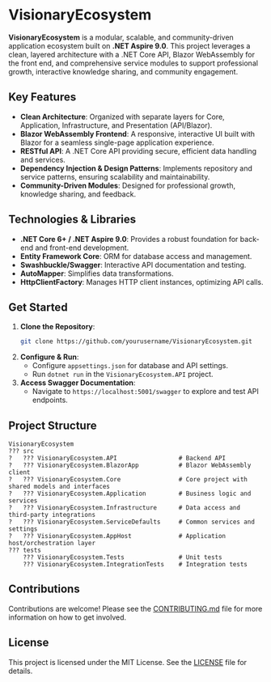 # VisionaryEcosystem

**VisionaryEcosystem** is a modular, scalable, and community-driven application ecosystem built on **.NET Aspire 9.0**. This project leverages a clean, layered architecture with a .NET Core API, Blazor WebAssembly for the front end, and comprehensive service modules to support professional growth, interactive knowledge sharing, and community engagement.

## Key Features
- **Clean Architecture**: Organized with separate layers for Core, Application, Infrastructure, and Presentation (API/Blazor).
- **Blazor WebAssembly Frontend**: A responsive, interactive UI built with Blazor for a seamless single-page application experience.
- **RESTful API**: A .NET Core API providing secure, efficient data handling and services.
- **Dependency Injection & Design Patterns**: Implements repository and service patterns, ensuring scalability and maintainability.
- **Community-Driven Modules**: Designed for professional growth, knowledge sharing, and feedback.

## Technologies & Libraries
- **.NET Core 6+ / .NET Aspire 9.0**: Provides a robust foundation for back-end and front-end development.
- **Entity Framework Core**: ORM for database access and management.
- **Swashbuckle/Swagger**: Interactive API documentation and testing.
- **AutoMapper**: Simplifies data transformations.
- **HttpClientFactory**: Manages HTTP client instances, optimizing API calls.
  
## Get Started
1. **Clone the Repository**:
   ```bash
   git clone https://github.com/yourusername/VisionaryEcosystem.git
   ```
2. **Configure & Run**:
   - Configure `appsettings.json` for database and API settings.
   - Run `dotnet run` in the `VisionaryEcosystem.API` project.
3. **Access Swagger Documentation**:
   - Navigate to `https://localhost:5001/swagger` to explore and test API endpoints.

## Project Structure
```plaintext
VisionaryEcosystem
??? src
?   ??? VisionaryEcosystem.API                 # Backend API
?   ??? VisionaryEcosystem.BlazorApp           # Blazor WebAssembly client
?   ??? VisionaryEcosystem.Core                # Core project with shared models and interfaces
?   ??? VisionaryEcosystem.Application         # Business logic and services
?   ??? VisionaryEcosystem.Infrastructure      # Data access and third-party integrations
?   ??? VisionaryEcosystem.ServiceDefaults     # Common services and settings
?   ??? VisionaryEcosystem.AppHost             # Application host/orchestration layer
??? tests
    ??? VisionaryEcosystem.Tests               # Unit tests
    ??? VisionaryEcosystem.IntegrationTests    # Integration tests
```

## Contributions
Contributions are welcome! Please see the [CONTRIBUTING.md](CONTRIBUTING.md) file for more information on how to get involved.

## License
This project is licensed under the MIT License. See the [LICENSE](LICENSE) file for details.